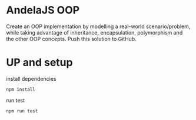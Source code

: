 # AndelaJS OOP

Create an OOP implementation by modelling a real-world scenario/problem, while taking advantage of inheritance, encapsulation, polymorphism and the other OOP concepts. Push this solution to GitHub.

# UP and setup
install dependencies
```
npm install
```
run test
```
npm run test
```

